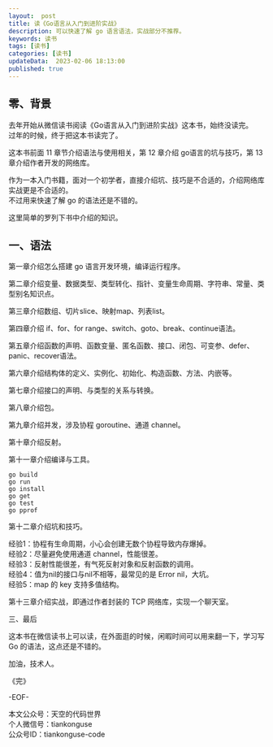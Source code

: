 ```yaml
---   
layout:  post  
title: 读《Go语言从入门到进阶实战》    
description: 可以快速了解 go 语言语法，实战部分不推荐。        
keywords: 读书  
tags: [读书]    
categories: [读书]  
updateData:  2023-02-06 18:13:00  
published: true  
---  
```


## 零、背景  


去年开始从微信读书阅读《Go语言从入门到进阶实战》这本书，始终没读完。  
过年的时候，终于把这本书读完了。  


这本书前面 11 章节介绍语法与使用相关，第 12 章介绍 go语言的坑与技巧，第 13 章介绍作者开发的网络库。  


作为一本入门书籍，面对一个初学者，直接介绍坑、技巧是不合适的，介绍网络库实战更是不合适的。  
不过用来快速了解 go 的语法还是不错的。  


这里简单的罗列下书中介绍的知识。  


## 一、语法  


第一章介绍怎么搭建 go 语言开发环境，编译运行程序。  


第二章介绍变量、数据类型、类型转化、指针、变量生命周期、字符串、常量、类型别名知识点。  


第三章介绍数组、切片slice、映射map、列表list。  


第四章介绍 if、for、for range、switch、goto、break、continue语法。  


第五章介绍函数的声明、函数变量、匿名函数、接口、闭包、可变参、defer、panic、recover语法。  


第六章介绍结构体的定义、实例化、初始化、构造函数、方法、内嵌等。  


第七章介绍接口的声明、与类型的关系与转换。  


第八章介绍包。  


第九章介绍并发，涉及协程 goroutine、通道 channel。  


第十章介绍反射。  


第十一章介绍编译与工具。  


```
go build
go run
go install
go get
go test
go pprof
```


第十二章介绍坑和技巧。  


经验1：协程有生命周期，小心会创建无数个协程导致内存爆掉。  
经验2：尽量避免使用通道 channel，性能很差。  
经验3：反射性能很差，有气死反射对象和反射函数的调用。  
经验4：值为nil的接口与nil不相等，最常见的是 Error nil，大坑。  
经验5：map 的 key 支持多值结构。  


第十三章介绍实战，即通过作者封装的 TCP 网络库，实现一个聊天室。  


三、最后  


这本书在微信读书上可以读，在外面逛的时候，闲暇时间可以用来翻一下，学习写 Go 的语法，这点还是不错的。  





加油，技术人。  


《完》  


-EOF-  



本文公众号：天空的代码世界  
个人微信号：tiankonguse  
公众号ID：tiankonguse-code  
  

